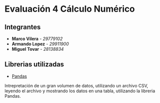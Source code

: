 # Evaluación 4 Cálculo Numérico
## Integrantes
- **Marco Vilera** - *29779102*
- **Armando Lopez** - *29911900*
- **Miguel Tovar** - *28138834*

## Librerias utilizadas
 - [Pandas](https://pandas.pydata.org)
  
Intrepretación de un gran volumen de datos, utilizando un archivo CSV, leyendo el archivo y mostrando los datos en una tabla, utilizando la libreria Pandas.